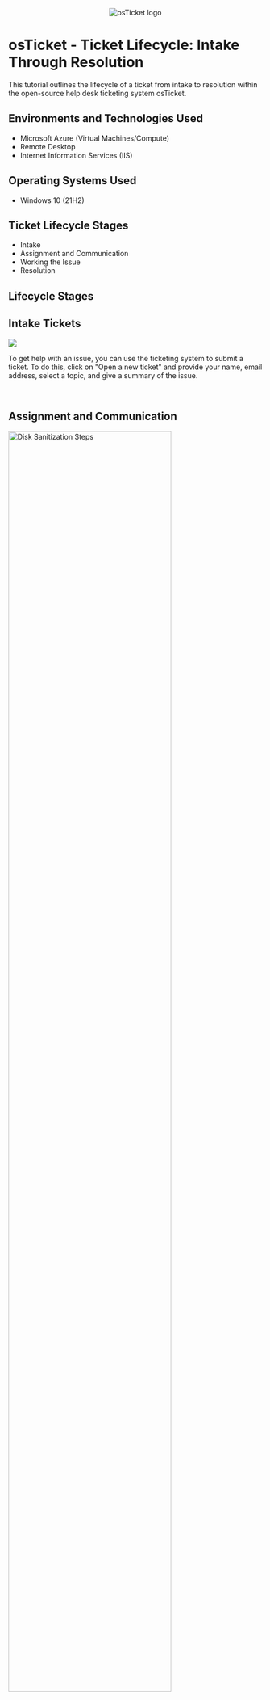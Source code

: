 <p align="center">
<img src="https://i.imgur.com/Clzj7Xs.png" alt="osTicket logo"/>
</p>

<h1>osTicket - Ticket Lifecycle: Intake Through Resolution</h1>
This tutorial outlines the lifecycle of a ticket from intake to resolution within the open-source help desk ticketing system osTicket.<br />

<h2>Environments and Technologies Used</h2>

- Microsoft Azure (Virtual Machines/Compute)
- Remote Desktop
- Internet Information Services (IIS)

<h2>Operating Systems Used </h2>

- Windows 10</b> (21H2)

<h2>Ticket Lifecycle Stages</h2>

- Intake
- Assignment and Communication
- Working the Issue
- Resolution

<h2>Lifecycle Stages</h2>

<h2>Intake Tickets</h2>
<p>
<img src="https://i.imgur.com/NQhziNm.png"/>
</p>
<p>
To get help with an issue, you can use the ticketing system to submit a ticket. To do this, click on "Open a new ticket" and provide your name, email address, select a topic, and give a summary of the issue.
</p>
<br />

<h2>Assignment and Communication</h2>
<p>
<img src="https://i.imgur.com/DJmEXEB.png" height="80%" width="80%" alt="Disk Sanitization Steps"/>
</p>
<p>
The system administrator will review the tickets in the queue and then assign the appropriate user to work on it. To do this, the administrator needs to log in, select the unassigned ticket, and assign it to a user.
</p>
<br />

<h2>Working the Issue</h2>
<p>
<img src="https://i.imgur.com/DJmEXEB.png" height="80%" width="80%" alt="Disk Sanitization Steps"/>
</p>
<p>
Once the ticket is assigned, the user can review previous edits and start working on resolving the issue.
</p>
<br />

<h2>Resolution</h2>
<p>
<img src="https://i.imgur.com/DJmEXEB.png" height="80%" width="80%" alt="Disk Sanitization Steps"/>
</p>
<p>
After the issue is resolved, the agent should select "Resolved" and click "Post Reply" to close the ticket, which will then be moved to the closed tickets section.
</p>
<br />

<p>
<img src="https://i.imgur.com/DJmEXEB.png" height="80%" width="80%" alt="Disk Sanitization Steps"/>
</p>
<p>
Lorem ipsum dolor sit amet, consectetur adipiscing elit, sed do eiusmod tempor incididunt ut labore et dolore magna aliqua. Ut enim ad minim veniam, quis nostrud exercitation ullamco laboris nisi ut aliquip ex ea commodo consequat. Duis aute irure dolor in reprehenderit in voluptate velit esse cillum dolore eu fugiat nulla pariatur.
</p>
<br />
